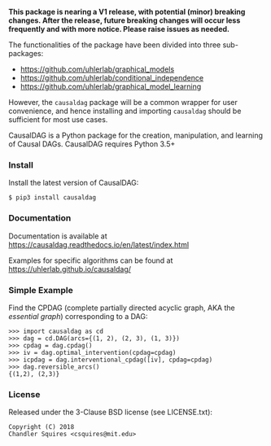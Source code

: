 **This package is nearing a V1 release, with potential (minor) breaking changes. After the release, future breaking changes will occur less frequently and with more notice. Please raise issues as needed.**

The functionalities of the package have been divided into three sub-packages:
* https://github.com/uhlerlab/graphical_models
* https://github.com/uhlerlab/conditional_independence
* https://github.com/uhlerlab/graphical_model_learning

However, the `causaldag` package will be a common wrapper for user convenience, and hence installing and importing `causaldag` should be sufficient for most use cases.

CausalDAG is a Python package for the creation, manipulation, and learning
of Causal DAGs. CausalDAG requires Python 3.5+

### Install
Install the latest version of CausalDAG:
```
$ pip3 install causaldag
```

### Documentation
Documentation is available at https://causaldag.readthedocs.io/en/latest/index.html

Examples for specific algorithms can be found at https://uhlerlab.github.io/causaldag/

### Simple Example
Find the CPDAG (complete partially directed acyclic graph,
AKA the *essential graph*) corresponding to a DAG:
```
>>> import causaldag as cd
>>> dag = cd.DAG(arcs={(1, 2), (2, 3), (1, 3)})
>>> cpdag = dag.cpdag()
>>> iv = dag.optimal_intervention(cpdag=cpdag)
>>> icpdag = dag.interventional_cpdag([iv], cpdag=cpdag)
>>> dag.reversible_arcs()
{(1,2), (2,3)}
```

### License

Released under the 3-Clause BSD license (see LICENSE.txt):
```
Copyright (C) 2018
Chandler Squires <csquires@mit.edu>
```
